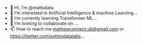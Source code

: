 - 👋 Hi, I’m @mattsdata
- 👀 I’m interested in Artificial Intelligence & machine Learning...
- 🌱 I’m currently learning Transformer ML...
- 💞️ I’m looking to collaborate on ...
- 📫 How to reach me mathewconnect.uk@gmail.com or https://twitter.com/sottondatalabs...

<!---
mattsdata/mattsdata is a ✨ special ✨ repository because its `README.md` (this file) appears on your GitHub profile.
You can click the Preview link to take a look at your changes.
--->
